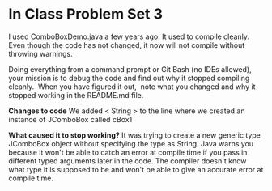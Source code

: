# In Class Problem Set 3

I used ComboBoxDemo.java a few years ago.  It used to compile cleanly.  Even though the code has not changed, it now  will not compile without throwing warnings.

Doing everything from a command prompt or Git Bash (no IDEs allowed), your mission is to debug the code and find out why it stopped compiling cleanly.  When you have figured it out,  note what you changed and why it stopped working in the README.md file.


**Changes to code**
We added < String > to the line where we created an instance of JComboBox called cBox1


**What caused it to stop working?** 
It was trying to create a new generic type JComboBox object without specifying the type as String.
Java warns you because it won't be able to catch an error at compile time if you pass in different typed arguments later in the code.
The compiler doesn't know what type it is supposed to be and won't be able to give an accurate error at compile time.
